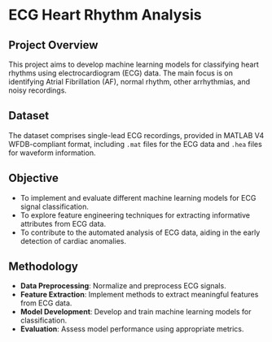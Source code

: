 # ECG Heart Rhythm Analysis

## Project Overview
This project aims to develop machine learning models for classifying heart rhythms using electrocardiogram (ECG) data. The main focus is on identifying Atrial Fibrillation (AF), normal rhythm, other arrhythmias, and noisy recordings.

## Dataset
The dataset comprises single-lead ECG recordings, provided in MATLAB V4 WFDB-compliant format, including `.mat` files for the ECG data and `.hea` files for waveform information.

## Objective
- To implement and evaluate different machine learning models for ECG signal classification.
- To explore feature engineering techniques for extracting informative attributes from ECG data.
- To contribute to the automated analysis of ECG data, aiding in the early detection of cardiac anomalies.

## Methodology
- **Data Preprocessing**: Normalize and preprocess ECG signals.
- **Feature Extraction**: Implement methods to extract meaningful features from ECG data.
- **Model Development**: Develop and train machine learning models for classification.
- **Evaluation**: Assess model performance using appropriate metrics.
